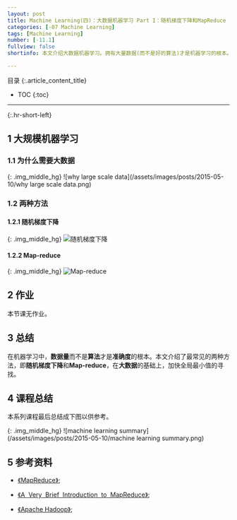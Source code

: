 ```yaml
---
layout: post
title: Machine Learning(四)：大数据机器学习 Part I：随机梯度下降和MapReduce
categories: [-07 Machine Learning]
tags: [Machine Learning]
number: [-11.1]
fullview: false
shortinfo: 本文介绍大数据机器学习。拥有大量数据(而不是好的算法)才是机器学习的根本。对于如何调整算法加快全局最小值的寻找来适应大数据，本文介绍最常见的两种方法，即随机梯度下降和Map-reduce。

---
```

目录
{:.article_content_title}


* TOC
{:toc}

---
{:.hr-short-left}

## 1 大规模机器学习 ##

### 1.1 为什么需要大数据 ###

{: .img_middle_hg}
![why large scale data](/assets/images/posts/2015-05-10/why large scale data.png)

### 1.2 两种方法 ###

#### 1.2.1 随机梯度下降 ####

{: .img_middle_hg}
![随机梯度下降](/assets/images/posts/2015-05-10/随机梯度下降.png)

#### 1.2.2 Map-reduce ####

{: .img_middle_hg}
![Map-reduce](/assets/images/posts/2015-05-10/Map-reduce.png)

## 2 作业 ##

本节课无作业。

## 3 总结 ##

在机器学习中，**数据量**而不是**算法**才是**准确度**的根本。本文介绍了最常见的两种方法，即**随机梯度下降**和**Map-reduce**，在**大数据**的基础上，加快全局最小值的寻找。

## 4 课程总结 ##

本系列课程最后总结成下图以供参考。

{: .img_middle_hg}
![machine learning summary](/assets/images/posts/2015-05-10/machine learning summary.png)



## 5 参考资料 ##

- [《MapReduce》](https://en.wikipedia.org/wiki/MapReduce);

- [《A  Very  Brief  Introduction  to  MapReduce》](http://hci.stanford.edu/courses/cs448g/a2/files/map_reduce_tutorial.pdf);

- [《Apache Hadoop》](https://en.wikipedia.org/wiki/Apache_Hadoop);





